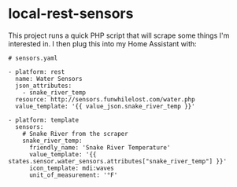 # local-rest-sensors

This project runs a quick PHP script that will scrape some things I'm interested in.  I then plug this into my Home Assistant with:

```
# sensors.yaml

- platform: rest
  name: Water Sensors
  json_attributes:
    - snake_river_temp
  resource: http://sensors.funwhilelost.com/water.php
  value_template: '{{ value_json.snake_river_temp }}'

- platform: template
  sensors:
    # Snake River from the scraper
    snake_river_temp:
      friendly_name: 'Snake River Temperature'
      value_template: '{{ states.sensor.water_sensors.attributes["snake_river_temp"] }}'
      icon_template: mdi:waves
      unit_of_measurement: '°F'
```
